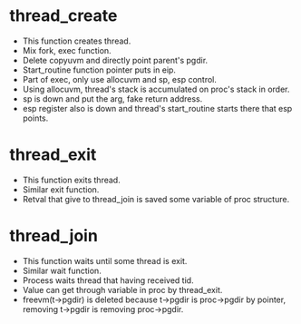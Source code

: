 # thread_create 
- This function creates thread. 
- Mix fork, exec function.  
- Delete copyuvm and directly point parent's pgdir.  
- Start_routine function pointer puts in eip.
- Part of exec, only use allocuvm and sp, esp control.  
- Using allocuvm, thread's stack is accumulated on proc's stack in order.
- sp is down and put the arg, fake return address.  
- esp register also is down and thread's start_routine starts there that esp points.  

# thread_exit  
- This function exits thread.
- Similar exit function.
- Retval that give to thread_join is saved some variable of proc structure.  

# thread_join
- This function waits until some thread is exit.  
- Similar wait function.  
- Process waits thread that having received tid.  
- Value can get through variable in proc by thread_exit. 
- freevm(t->pgdir) is deleted because t->pgdir is proc->pgdir by pointer, removing t->pgdir is removing proc->pgdir. 